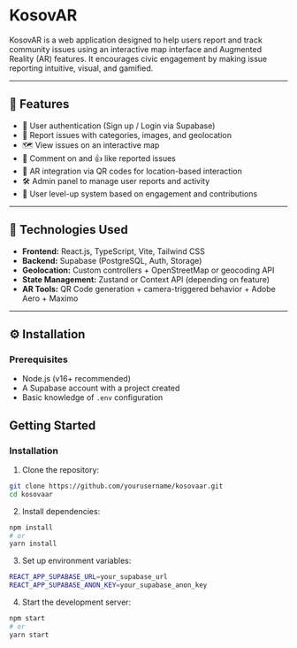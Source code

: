 # KosovAR

KosovAR is a web application designed to help users report and track community issues using an interactive map interface and Augmented Reality (AR) features. It encourages civic engagement by making issue reporting intuitive, visual, and gamified.

---

## 🚀 Features

- 🔐 User authentication (Sign up / Login via Supabase)
- 📝 Report issues with categories, images, and geolocation
- 🗺️ View issues on an interactive map
- 💬 Comment on and 👍 like reported issues
- 📱 AR integration via QR codes for location-based interaction
- 🛠️ Admin panel to manage user reports and activity
- 🧬 User level-up system based on engagement and contributions

---

## 🧰 Technologies Used

- **Frontend:** React.js, TypeScript, Vite, Tailwind CSS
- **Backend:** Supabase (PostgreSQL, Auth, Storage)
- **Geolocation:** Custom controllers + OpenStreetMap or geocoding API
- **State Management:** Zustand or Context API (depending on feature)
- **AR Tools:** QR Code generation + camera-triggered behavior + Adobe Aero + Maximo

---

## ⚙️ Installation

### Prerequisites

- Node.js (v16+ recommended)
- A Supabase account with a project created
- Basic knowledge of `.env` configuration


## Getting Started
### Installation
1. Clone the repository:
```bash
git clone https://github.com/yourusername/kosovaar.git
cd kosovaar
```

2. Install dependencies:
```bash
npm install
# or
yarn install
```

3. Set up environment variables:
```bash
REACT_APP_SUPABASE_URL=your_supabase_url
REACT_APP_SUPABASE_ANON_KEY=your_supabase_anon_key
```

4. Start the development server:
```bash
npm start
# or
yarn start
```
